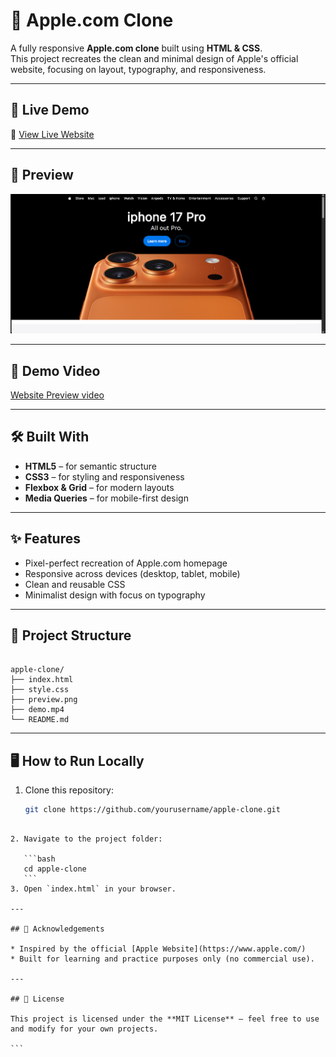 # 🍏 Apple.com Clone

A fully responsive **Apple.com clone** built using **HTML & CSS**.  
This project recreates the clean and minimal design of Apple's official website, focusing on layout, typography, and responsiveness.

---

## 🚀 Live Demo
🔗 [View Live Website](https://dileep-kumawat.github.io/apple.com-using-html-and-css/)

---

## 📸 Preview
![Website Preview](preview.png)

---

## 🎥 Demo Video
[Website Preview video](demo.mp4)

---

## 🛠️ Built With
- **HTML5** – for semantic structure  
- **CSS3** – for styling and responsiveness  
- **Flexbox & Grid** – for modern layouts  
- **Media Queries** – for mobile-first design  

---

## ✨ Features
- Pixel-perfect recreation of Apple.com homepage  
- Responsive across devices (desktop, tablet, mobile)  
- Clean and reusable CSS  
- Minimalist design with focus on typography  

---

## 📂 Project Structure
```

apple-clone/
├── index.html
├── style.css
├── preview.png
├── demo.mp4
└── README.md

````

---

## 🖥️ How to Run Locally
1. Clone this repository:
   ```bash
   git clone https://github.com/yourusername/apple-clone.git
````

2. Navigate to the project folder:

   ```bash
   cd apple-clone
   ```
3. Open `index.html` in your browser.

---

## 🙌 Acknowledgements

* Inspired by the official [Apple Website](https://www.apple.com/)
* Built for learning and practice purposes only (no commercial use).

---

## 📜 License

This project is licensed under the **MIT License** – feel free to use and modify for your own projects.

```
